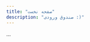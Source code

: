 ```yaml
---
title: "صفحه نخست"
description: "صندوق ورودی :)"
---
```


<div class="mt-3">

<AdminIntro />
</div>

...

<div class="mt-3">

<CommentsArchive />

</div>
